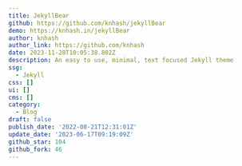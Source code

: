```yaml
---
title: JekyllBear
github: https://github.com/knhash/jekyllBear
demo: https://knhash.in/jekyllBear
author: knhash
author_link: https://github.com/knhash
date: 2023-11-28T10:05:38.802Z
description: An easy to use, minimal, text focused Jekyll theme
ssg:
  - Jekyll
css: []
ui: []
cms: []
category:
  - Blog
draft: false
publish_date: '2022-08-21T12:31:01Z'
update_date: '2023-06-17T09:19:09Z'
github_star: 104
github_fork: 46
---
```

